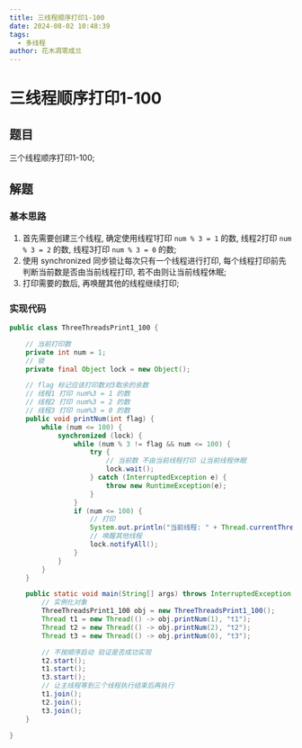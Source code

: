 ```yaml
---
title: 三线程顺序打印1-100
date: 2024-08-02 10:48:39
tags: 
  - 多线程
author: 花木凋零成兰
---
```


# 三线程顺序打印1-100


## 题目

三个线程顺序打印1-100;

## 解题

### 基本思路

1. 首先需要创建三个线程, 确定使用线程1打印 `num % 3 = 1` 的数, 线程2打印 `num % 3 = 2` 的数, 线程3打印 `num % 3 = 0` 的数;
2. 使用 synchronized 同步锁让每次只有一个线程进行打印, 每个线程打印前先判断当前数是否由当前线程打印, 若不由则让当前线程休眠;
3. 打印需要的数后, 再唤醒其他的线程继续打印;

### 实现代码

```java
public class ThreeThreadsPrint1_100 {

    // 当前打印数
    private int num = 1;
    // 锁
    private final Object lock = new Object();

    // flag 标记应该打印数对3取余的余数
    // 线程1 打印 num%3 = 1 的数
    // 线程2 打印 num%3 = 2 的数
    // 线程3 打印 num%3 = 0 的数
    public void printNum(int flag) {
        while (num <= 100) {
            synchronized (lock) {
                while (num % 3 != flag && num <= 100) {
                    try {
                        // 当前数 不由当前线程打印 让当前线程休眠
                        lock.wait();
                    } catch (InterruptedException e) {
                        throw new RuntimeException(e);
                    }
                }
                if (num <= 100) {
                    // 打印
                    System.out.println("当前线程: " + Thread.currentThread().getName() + "打印: " + num++);
                    // 唤醒其他线程
                    lock.notifyAll();
                }
            }
        }
    }

    public static void main(String[] args) throws InterruptedException {
        // 实例化对象
        ThreeThreadsPrint1_100 obj = new ThreeThreadsPrint1_100();
        Thread t1 = new Thread(() -> obj.printNum(1), "t1");
        Thread t2 = new Thread(() -> obj.printNum(2), "t2");
        Thread t3 = new Thread(() -> obj.printNum(0), "t3");

        // 不按顺序启动 验证是否成功实现
        t2.start();
        t1.start();
        t3.start();
        // 让主线程等到三个线程执行结束后再执行
        t1.join();
        t2.join();
        t3.join();
    }

}

```